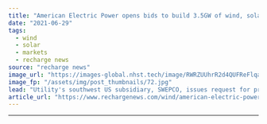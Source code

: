 ```yaml
---
title: "American Electric Power opens bids to build 3.5GW of wind, solar and storage in US southwest"
date: "2021-06-29"
tags: 
  - wind
  - solar
  - markets
  - recharge news
source: "recharge news"
image_url: "https://images-global.nhst.tech/image/RWRZUUhrR2d4QUFReFlqaG9RUmNRcHJSeHV0UGc0NVUvdVpZZVhHTVMzbz0=/nhst/binary/010b9078e67cc5a3a9d70496529c2a3d"
image_fp: "/assets/img/post_thumbnails/72.jpg"
lead: "Utility's southwest US subsidiary, SWEPCO, issues request for proposals that will result in massive renewables construction campaign across six states"
article_url: "https://www.rechargenews.com/wind/american-electric-power-opens-bids-to-build-3-5gw-of-wind-solar-and-storage-in-us-southwest/2-1-1032604"
---
```


---
